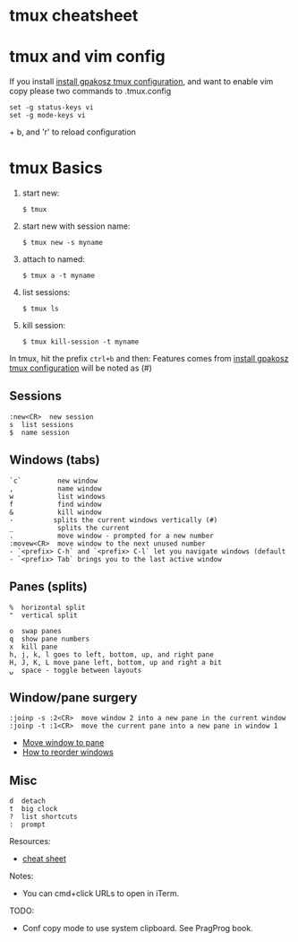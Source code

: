 # tmux cheatsheet

# tmux and vim config
If you install [install gpakosz tmux configuration](https://github.com/gpakosz/.tmux#enabling-the-powerline-look), and want to enable vim copy
please two commands to .tmux.config

```console
set -g status-keys vi
set -g mode-keys vi
```
<ctrl> + b, and 'r' to reload configuration

# tmux Basics
1. start new:

    ```console
    $ tmux
    ```

2. start new with session name:

    ```console
    $ tmux new -s myname
    ```

3. attach to named:

    ```console
    $ tmux a -t myname
    ```

4. list sessions:

    ```console
    $ tmux ls
    ```
5. kill session:

    ```console
    $ tmux kill-session -t myname
    ```

In tmux, hit the prefix `ctrl+b` and then:
Features comes from [install gpakosz tmux configuration](https://github.com/gpakosz/.tmux#enabling-the-powerline-look) will be noted as (#)

## Sessions

    :new<CR>  new session
    s  list sessions
    $  name session

## Windows (tabs)

    `c`         new window
    ,           name window
    w           list windows
    f           find window
    &           kill window
    -          splits the current windows vertically (#)
    _           splits the current 
    .           move window - prompted for a new number
    :movew<CR>  move window to the next unused number
    - `<prefix> C-h` and `<prefix> C-l` let you navigate windows (default
    - `<prefix> Tab` brings you to the last active window

## Panes (splits)

    %  horizontal split
    "  vertical split
    
    o  swap panes
    q  show pane numbers
    x  kill pane
    h, j, k, l goes to left, bottom, up, and right pane
    H, J, K, L move pane left, bottom, up and right a bit
    ⍽  space - toggle between layouts

## Window/pane surgery

    :joinp -s :2<CR>  move window 2 into a new pane in the current window
    :joinp -t :1<CR>  move the current pane into a new pane in window 1

* [Move window to pane](http://unix.stackexchange.com/questions/14300/tmux-move-window-to-pane)
* [How to reorder windows](http://superuser.com/questions/343572/tmux-how-do-i-reorder-my-windows)

## Misc

    d  detach
    t  big clock
    ?  list shortcuts
    :  prompt

Resources:

* [cheat sheet](http://cheat.errtheblog.com/s/tmux/)

Notes:

* You can cmd+click URLs to open in iTerm.

TODO:

* Conf copy mode to use system clipboard. See PragProg book.
